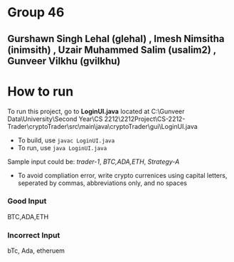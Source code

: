 # Group 46
## Gurshawn Singh Lehal (glehal) , Imesh Nimsitha (inimsith) , Uzair Muhammed Salim (usalim2) , Gunveer Vilkhu (gvilkhu) 

# How to run

To run this project, go to **LoginUI.java** located at C:\Gunveer Data\University\Second Year\CS 2212\2212Project\CS-2212-Trader\cryptoTrader\src\main\java\cryptoTrader\gui\LoginUI.java

* To build, use `javac LoginUI.java`
* To run, use `java LoginUI.java`

Sample input could be: *trader-1*, *BTC,ADA,ETH*, *Strategy-A*

* To avoid compliation error, write crypto currenices using capital letters, seperated by commas, abbreviations only, and no spaces

### Good Input

BTC,ADA,ETH

### Incorrect Input

bTc, Ada,     etheruem


